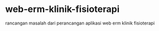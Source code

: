 # web-erm-klinik-fisioterapi
rancangan masalah dari perancangan aplikasi web erm klinik fisioterapi
